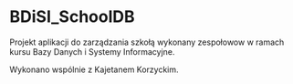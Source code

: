 # BDiSI_SchoolDB

Projekt aplikacji do zarządzania szkołą wykonany zespołowow w ramach kursu Bazy Danych i Systemy Informacyjne.

Wykonano wspólnie z Kajetanem Korzyckim.
